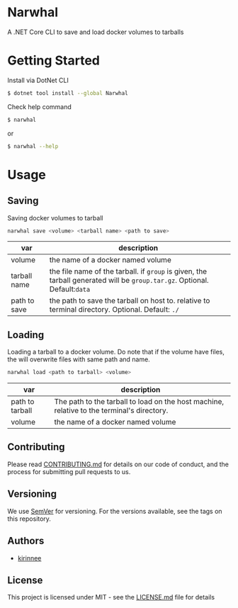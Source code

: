 # Narwhal

A .NET Core CLI to save and load docker volumes to tarballs

# Getting Started

Install via DotNet CLI
```bash
$ dotnet tool install --global Narwhal
```

Check help command
```bash
$ narwhal
```
or
```bash
$ narwhal --help
```

# Usage
## Saving
Saving docker volumes to tarball
```bash
narwhal save <volume> <tarball name> <path to save>
```
| var  | description  |
|---|---|
| volume | the name of a docker named volume|
| tarball name | the file name of the tarball. if `group` is given, the tarball generated will be `group.tar.gz`. Optional. Default:`data` | 
| path to save | the path to save the tarball on host to. relative to terminal directory. Optional. Default: `./`

## Loading
Loading a tarball to a docker volume.
Do note that if the volume have files, the will overwrite files with same path and name.

```bash
narwhal load <path to tarball> <volume>
```
| var  | description  |
|---|---|
| path to tarball | The path to the tarball to load on the host machine, relative to the terminal's directory. |
| volume | the name of a docker named volume|


## Contributing
Please read [CONTRIBUTING.md](CONTRIBUTING.MD) for details on our code of conduct, and the process for submitting pull requests to us.

## Versioning 
We use [SemVer](https://semver.org/) for versioning. For the versions available, see the tags on this repository.

## Authors
* [kirinnee](mailto:kirinnee97@gmail.com) 

## License
This project is licensed under MIT - see the [LICENSE.md](LICENSE.MD) file for details